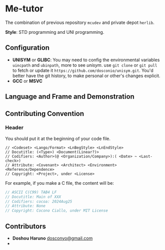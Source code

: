 # Me-tutor

The combination of previous repository `mcudev` and private depot `herlib`.

**Style**: STD programming and UNI programming.

## Configuration

- **UNISYM** or **GLIBC**: You may need to config the environmental variables `uincpath` and `ubinpath`, more to see *unisym*. use `git clone` or `git pull` to fetch or update it `https://github.com/dosconio/unisym.git`. You'd better have the git history, to make personal or other's changes explicit. 
- **GCC** or **MSVC** 



## Language and Frame and Demonstration



## Contributing Convention

### Header

You should put it at the beginning of your code file.

```
// <Codeset> <Lango/Format> <LnBegStyle> <LnEndStyle>
// Docutitle: (<Type>) <Document(Linear?)>
// Codifiers: <Author>(@ <Organization/Company>):( <Date> ~ <Last-check>)
// Attribute: <Covenant> <Architect> <Environment> <Reference/Dependence>
// Copyright: <Project>, under <License>
```

For example, if you make a C file, the content will be:

```c
// ASCII C(C99) TAB4 LF
// Docutitle: Main of XXX
// Codifiers: cocoa: 2024Aug25
// Attribute: None
// Copyright: Cocono Ciallo, under MIT License
```







## Contributors

- **Doshou Haruno** dosconyo@gmail.com
- 



